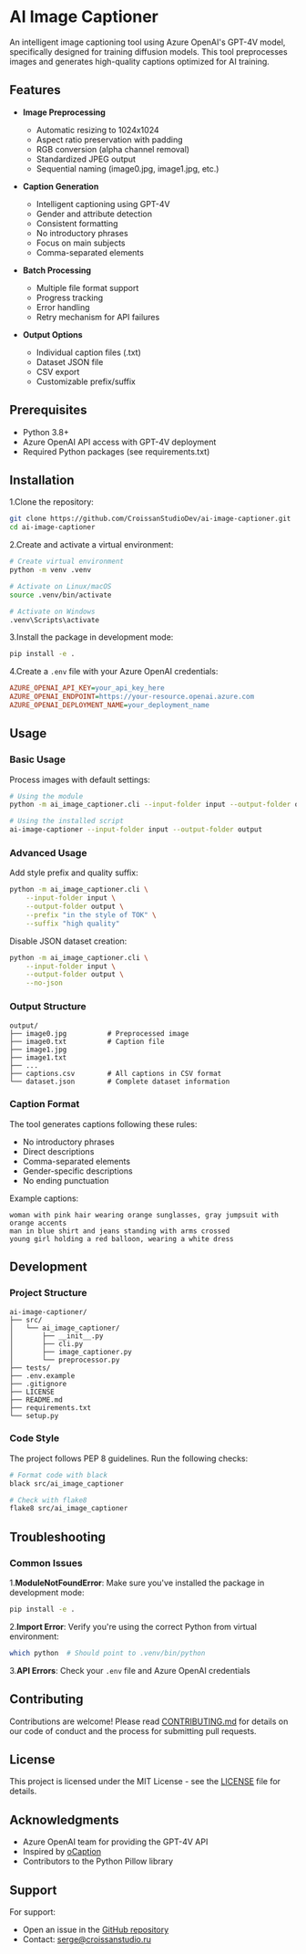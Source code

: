 # AI Image Captioner

An intelligent image captioning tool using Azure OpenAI's GPT-4V model, specifically designed for training diffusion models. This tool preprocesses images and generates high-quality captions optimized for AI training.

## Features

- **Image Preprocessing**
  - Automatic resizing to 1024x1024
  - Aspect ratio preservation with padding
  - RGB conversion (alpha channel removal)
  - Standardized JPEG output
  - Sequential naming (image0.jpg, image1.jpg, etc.)

- **Caption Generation**
  - Intelligent captioning using GPT-4V
  - Gender and attribute detection
  - Consistent formatting
  - No introductory phrases
  - Focus on main subjects
  - Comma-separated elements

- **Batch Processing**
  - Multiple file format support
  - Progress tracking
  - Error handling
  - Retry mechanism for API failures

- **Output Options**
  - Individual caption files (.txt)
  - Dataset JSON file
  - CSV export
  - Customizable prefix/suffix

## Prerequisites

- Python 3.8+
- Azure OpenAI API access with GPT-4V deployment
- Required Python packages (see requirements.txt)

## Installation

1.Clone the repository:

```bash
git clone https://github.com/CroissanStudioDev/ai-image-captioner.git
cd ai-image-captioner
```

2.Create and activate a virtual environment:

```bash
# Create virtual environment
python -m venv .venv

# Activate on Linux/macOS
source .venv/bin/activate

# Activate on Windows
.venv\Scripts\activate
```

3.Install the package in development mode:

```bash
pip install -e .
```

4.Create a `.env` file with your Azure OpenAI credentials:

```ini
AZURE_OPENAI_API_KEY=your_api_key_here
AZURE_OPENAI_ENDPOINT=https://your-resource.openai.azure.com
AZURE_OPENAI_DEPLOYMENT_NAME=your_deployment_name
```

## Usage

### Basic Usage

Process images with default settings:

```bash
# Using the module
python -m ai_image_captioner.cli --input-folder input --output-folder output

# Using the installed script
ai-image-captioner --input-folder input --output-folder output
```

### Advanced Usage

Add style prefix and quality suffix:

```bash
python -m ai_image_captioner.cli \
    --input-folder input \
    --output-folder output \
    --prefix "in the style of TOK" \
    --suffix "high quality"
```

Disable JSON dataset creation:

```bash
python -m ai_image_captioner.cli \
    --input-folder input \
    --output-folder output \
    --no-json
```

### Output Structure

```text
output/
├── image0.jpg          # Preprocessed image
├── image0.txt          # Caption file
├── image1.jpg
├── image1.txt
├── ...
├── captions.csv        # All captions in CSV format
└── dataset.json        # Complete dataset information
```

### Caption Format

The tool generates captions following these rules:

- No introductory phrases
- Direct descriptions
- Comma-separated elements
- Gender-specific descriptions
- No ending punctuation

Example captions:

```text
woman with pink hair wearing orange sunglasses, gray jumpsuit with orange accents
man in blue shirt and jeans standing with arms crossed
young girl holding a red balloon, wearing a white dress
```

## Development

### Project Structure

```text
ai-image-captioner/
├── src/
│   └── ai_image_captioner/
│       ├── __init__.py
│       ├── cli.py
│       ├── image_captioner.py
│       └── preprocessor.py
├── tests/
├── .env.example
├── .gitignore
├── LICENSE
├── README.md
├── requirements.txt
└── setup.py
```

### Code Style

The project follows PEP 8 guidelines. Run the following checks:

```bash
# Format code with black
black src/ai_image_captioner

# Check with flake8
flake8 src/ai_image_captioner
```

## Troubleshooting

### Common Issues

1.**ModuleNotFoundError**: Make sure you've installed the package in development mode:

```bash
pip install -e .
```

2.**Import Error**: Verify you're using the correct Python from virtual environment:

```bash
which python  # Should point to .venv/bin/python
```

3.**API Errors**: Check your `.env` file and Azure OpenAI credentials

## Contributing

Contributions are welcome! Please read [CONTRIBUTING.md](CONTRIBUTING.md) for details on our code of conduct and the process for submitting pull requests.

## License

This project is licensed under the MIT License - see the [LICENSE](LICENSE) file for details.

## Acknowledgments

- Azure OpenAI team for providing the GPT-4V API
- Inspired by [oCaption](https://github.com/ghostofpokemon/oCaption)
- Contributors to the Python Pillow library

## Support

For support:

- Open an issue in the [GitHub repository](https://github.com/CroissanStudioDev/ai-image-captioner/issues)
- Contact: <serge@croissanstudio.ru>
